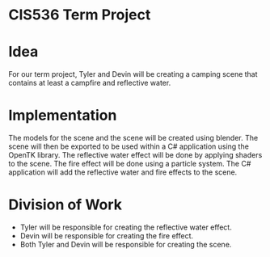 CIS536 Term Project
==================

Idea
==================
For our term project, Tyler and Devin will be creating a camping scene that contains at least a campfire and reflective water.

Implementation
==================
The models for the scene and the scene will be  created using blender. The scene will then be exported to be used within a C# application using the OpenTK library. The reflective water effect will be done by applying shaders to the scene. The fire effect will be done using a particle system. The C# application will add the reflective water and fire effects to the scene.

Division of Work
==================
* Tyler will be responsible for creating the reflective water effect.
* Devin will be responsible for creating the fire effect.
* Both Tyler and Devin will be responsible for creating the scene.
